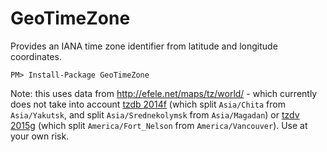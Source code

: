 GeoTimeZone
===========

Provides an IANA time zone identifier from latitude and longitude coordinates.

```
PM> Install-Package GeoTimeZone
```


Note: this uses data from http://efele.net/maps/tz/world/ - which currently does not take into account [tzdb 2014f](http://mm.icann.org/pipermail/tz-announce/2014-August/000023.html) (which split `Asia/Chita` from `Asia/Yakutsk`, and split `Asia/Srednekolymsk` from `Asia/Magadan`) or [tzdv 2015g](http://mm.icann.org/pipermail/tz-announce/2015-October/000034.html) (which split `America/Fort_Nelson` from `America/Vancouver`).  Use at your own risk.
